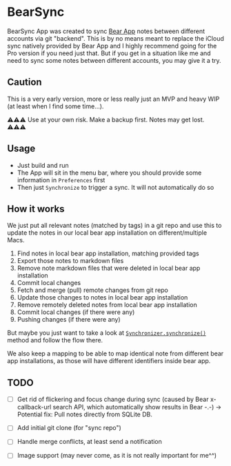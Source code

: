 # BearSync

BearSync App was created to sync [Bear App](https://bear.app) notes between different accounts via git "backend".
This is by no means meant to replace the iCloud sync natively provided by Bear App and I highly recommend going for the Pro version if you need just that.
But if you get in a situation like me and need to sync some notes between different accounts, you may give it a try.

## Caution

This is a very early version, more or less really just an MVP and heavy WIP (at least when I find some time...).

⚠️⚠️⚠️ Use at your own risk. Make a backup first. Notes may get lost. ⚠️⚠️⚠️

## Usage

- Just build and run
- The App will sit in the menu bar, where you should provide some information in `Preferences` first
- Then just `Synchronize` to trigger a sync. It will not automatically do so

## How it works

We just put all relevant notes (matched by tags) in a git repo and use this to update the notes in our local bear app installation on different/multiple Macs.

1. Find notes in local bear app installation, matching provided tags
2. Export those notes to markdown files
3. Remove note markdown files that were deleted in local bear app installation
4. Commit local changes
5. Fetch and merge (pull) remote changes from git repo
6. Update those changes to notes in local bear app installation
7. Remove remotely deleted notes from local bear app installation
8. Commit local changes (if there were any)
9. Pushing changes (if there were any)

But maybe you just want to take a look at [`Synchronizer.synchronize()`](https://github.com/d4rkd3v1l/BearSync/blob/main/BearSync/Synchronizer.swift#L48) method and follow the flow there.

We also keep a mapping to be able to map identical note from different bear app installations, as those will have different identifiers inside bear app.

## TODO

- [ ] Get rid of flickering and focus change during sync (caused by Bear x-callback-url search API, which automatically show results in Bear -.-) -> Potential fix: Pull notes directly from SQLite DB.
- [ ] Add initial git clone (for "sync repo")
- [ ] Handle merge conflicts, at least send a notification
- [ ] Image support (may never come, as it is not really important for me^^)

